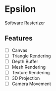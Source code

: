 # Epsilon

Software Rasterizer

## Features
- [ ] Canvas
- [ ] Triangle Rendering
- [ ] Depth Buffer
- [ ] Mesh Rendering
- [ ] Texture Rendering
- [ ] 3D Projection
- [ ] Camera Movement
